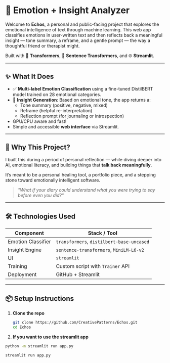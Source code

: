 # 🧠 Emotion + Insight Analyzer

Welcome to **Echos**, a personal and public-facing project that explores the emotional intelligence of text through machine learning. This web app classifies emotions in user-written text and then reflects back a meaningful insight — tone summary, a reframe, and a gentle prompt — the way a thoughtful friend or therapist might.

Built with 🧠 **Transformers**, 🤗 **Sentence Transformers**, and 🌐 **Streamlit**.

---

## ✨ What It Does

- ✅ **Multi-label Emotion Classification** using a fine-tuned DistilBERT model trained on 28 emotional categories.
- 💬 **Insight Generation**: Based on emotional tone, the app returns a:
  - Tone summary (positive, negative, mixed)
  - Reframe (helpful re-interpretation)
  - Reflection prompt (for journaling or introspection)
- GPU/CPU aware and fast!
- Simple and accessible **web interface** via Streamlit.

---

## 🌱 Why This Project?

I built this during a period of personal reflection — while diving deeper into AI, emotional literacy, and building things that **talk back meaningfully**.

It’s meant to be a personal healing tool, a portfolio piece, and a stepping stone toward emotionally intelligent software.

> _"What if your diary could understand what you were trying to say before even you did?"_

---

## 🛠️ Technologies Used

| Component           | Stack / Tool                          |
|--------------------|----------------------------------------|
| Emotion Classifier | `transformers`, `distilbert-base-uncased` |
| Insight Engine     | `sentence-transformers`, `MiniLM-L6-v2` |
| UI                 | `streamlit`                          |
| Training           |  Custom script with `Trainer` API     |
| Deployment         | GitHub + Streamlit       |

---

## 📦 Setup Instructions

1. **Clone the repo**
   ```bash
   git clone https://github.com/CreativePatterns/Echos.git
   cd Echos
   
2. **If you want to use the streamlit app**  
  ```bash
python -m streamlit run app.py

streamlit run app.py

